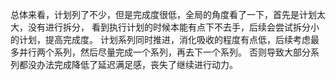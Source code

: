 总体来看，计划列了不少，但是完成度很低，全局的角度看了一下，首先是计划太大，没有进行拆分，
看到执行计划的时候本能有点下不去手，后续会尝试拆分小的计划，提高完成度。
计划系列同时推进，消化吸收的程度有点低，后续考虑最多并行两个系列，然后尽量完成一个系列，再去下一个系列。
否则导致大部分系列都没办法完成降低了延迟满足感，丧失了继续进行动力。